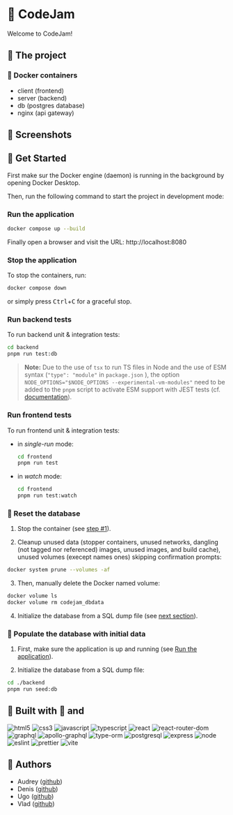 # 🚧 CodeJam

Welcome to CodeJam!

## 🚧 The project

### 🚧 Docker containers

- client (frontend)
- server (backend)
- db (postgres database)
- nginx (api gateway)

## 🚧 Screenshots

## 🚧 Get Started

First make sur the Docker engine (daemon) is running in the background by opening Docker Desktop.

Then, run the following command to start the project in development mode:

### Run the application

```sh
docker compose up --build
```

Finally open a browser and visit the URL: http://localhost:8080

### Stop the application

To stop the containers, run:

```sh
docker compose down
```

or simply press <kbd>Ctrl</kbd>+<kbd>C</kbd> for a graceful stop.

### Run backend tests

To run backend unit & integration tests:

```sh
cd backend
pnpm run test:db
```

> **Note:**
> Due to the use of `tsx` to run TS files in Node and the use of ESM syntax (`"type": "module"` in `package.json` ), the option `NODE_OPTIONS="$NODE_OPTIONS --experimental-vm-modules"` need to be added to the `pnpm` script to activate ESM support with JEST tests
> (cf. [documentation](https://jestjs.io/docs/next/ecmascript-modules)).

### Run frontend tests

To run frontend unit & integration tests:

- in _single-run_ mode:

  ```sh
  cd frontend
  pnpm run test
  ```

- in _watch_ mode:

  ```sh
  cd frontend
  pnpm run test:watch
  ```

### 🚧 Reset the database

1. Stop the container (see [step #1](#🚧Populate-the-database-with-initial-data)).

2. Cleanup unused data (stopper containers, unused networks, dangling (not tagged nor referenced) images, unused images, and build cache), unused volumes (execept names ones) skipping confirmation prompts:

```sh
docker system prune --volumes -af
```

3. Then, manually delete the Docker named volume:

```sh
docker volume ls
docker volume rm codejam_dbdata
```

4. Initialize the database from a SQL dump file (see [next section](#🚧Populate-the-database-with-initial-data)).

### 🚧 Populate the database with initial data

1. First, make sure the application is up and running (see [Run the application](#Run-the-application)).

2. Initialize the database from a SQL dump file:

```sh
cd ./backend
pnpm run seed:db
```

## 🚧 Built with 💖 and

![html5](https://img.shields.io/badge/HTML5-E34F26.svg?style=for-the-badge&logo=HTML5&logoColor=white)
![css3](https://img.shields.io/badge/CSS3-1572B6.svg?style=for-the-badge&logo=CSS3&logoColor=white)
![javascript](https://img.shields.io/badge/javascript-%23323330.svg?style=for-the-badge&logo=javascript&logoColor=%23F7DF1E)
![typescript](https://img.shields.io/badge/typescript-%23007ACC.svg?style=for-the-badge&logo=typescript&logoColor=white)
![react](https://img.shields.io/badge/React-61DAFB.svg?style=for-the-badge&logo=React&logoColor=black)
![react-router-dom](https://img.shields.io/badge/React%20Router-CA4245.svg?style=for-the-badge&logo=React-Router&logoColor=white)
![graphql](https://img.shields.io/badge/GraphQL-E10098.svg?style=for-the-badge&logo=GraphQL&logoColor=white)
![apollo-graphql](https://img.shields.io/badge/Apollo%20GraphQL-311C87.svg?style=for-the-badge&logo=Apollo-GraphQL&logoColor=white)
![type-orm](https://img.shields.io/badge/TypeORM-FE0803.svg?style=for-the-badge&logo=TypeORM&logoColor=white)
![postgresql](https://img.shields.io/badge/PostgreSQL-4169E1.svg?style=for-the-badge&logo=PostgreSQL&logoColor=white)
![express](https://img.shields.io/badge/express.js-%23404d59.svg?style=for-the-badge&logo=express&logoColor=%2361DAFB)
![node](https://img.shields.io/badge/node.js-6DA55F?style=for-the-badge&logo=node.js&logoColor=white)
![eslint](https://img.shields.io/badge/ESLint-4B3263?style=for-the-badge&logo=eslint&logoColor=white)
![prettier](https://img.shields.io/badge/prettier-1A2C34?style=for-the-badge&logo=prettier&logoColor=F7BA3E)
![vite](https://img.shields.io/badge/vite-%23646CFF.svg?style=for-the-badge&logo=vite&logoColor=white)

## 🚧 Authors

- Audrey ([github](https://github.com/audrey-donjon))
- Denis ([github](https://github.com/ddZ6ii))
- Ugo ([github](https://github.com/ugenjoy))
- Vlad ([github](https://github.com/codeIsHard2023))
